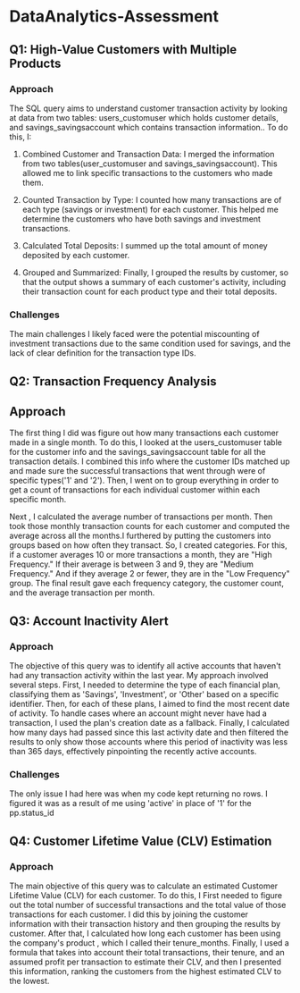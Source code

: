 # DataAnalytics-Assessment
## Q1: High-Value Customers with Multiple Products

### Approach

The SQL query aims to understand customer transaction activity by looking at data from two tables: users_customuser which holds customer details, and savings_savingsaccount which contains transaction information.. To do this, I:

1.  Combined Customer and Transaction Data: I merged the information from two tables(user_customuser and savings_savingsaccount). This allowed me to link specific transactions to the customers who made them.

2.  Counted Transaction by Type: I counted how many transactions are of each type (savings or investment) for each customer. This helped me determine the customers who have both savings and investment transactions.

3.  Calculated Total Deposits: I summed up the total amount of money deposited by each customer.

4.  Grouped and Summarized: Finally, I grouped the results by customer, so that the output shows a summary of each customer's activity, including their transaction count for each product type and their total deposits.

### Challenges 

The main challenges I likely faced were the potential miscounting of investment transactions due to the same condition used for savings, and the lack of clear definition for the transaction type IDs.

## Q2: Transaction Frequency Analysis 

## Approach

The first thing I did was figure out how many transactions each customer made in a single month. To do this, I looked at the users_customuser table for the customer info and the savings_savingsaccount table for all the transaction details. I combined this info where the customer IDs matched up and made sure the successful transactions that went through were of specific types('1' and '2'). Then, I went on to group everything in order to get a count of transactions for each individual customer within each specific month.

Next , I calculated the average number of transactions per month. Then took those monthly transaction counts for each customer and computed the average across all the months.I furthered by putting the customers into groups based on how often they transact. So, I created categories. For this, if a customer averages 10 or more transactions a month, they are "High Frequency." If their average is between 3 and 9, they are "Medium Frequency." And if they average 2 or fewer, they are in the "Low Frequency" group.
The final result gave each frequency category, the customer count, and the average transaction per month.

## Q3: Account Inactivity Alert

### Approach

The objective of this query was to identify all active accounts that haven't had any transaction activity within the last year. My approach involved several steps. First, I needed to determine the type of each financial plan, classifying them as 'Savings', 'Investment', or 'Other' based on a specific identifier. Then, for each of these plans, I aimed to find the most recent date of activity. To handle cases where an account might never have had a transaction, I used the plan's creation date as a fallback. Finally, I calculated how many days had passed since this last activity date and then filtered the results to only show those accounts where this period of inactivity was less than 365 days, effectively pinpointing the recently active accounts.

### Challenges 

The only issue I had here was when my code kept returning no rows. I figured it was as a result of me using 'active' in place of '1' for the pp.status_id

## Q4:  Customer Lifetime Value (CLV) Estimation

### Approach

The main objective of this query was to calculate an estimated Customer Lifetime Value (CLV) for each customer. To do this, I First needed to figure out the total number of successful transactions and the total value of those transactions for each customer. I did this by joining the customer information with their transaction history and then grouping the results by customer. After that, I calculated how long each customer has been using the company's product , which I called their tenure_months. Finally, I used a formula that takes into account their total transactions, their tenure, and an assumed profit per transaction to estimate their CLV, and then I presented this information, ranking the customers from the highest estimated CLV to the lowest.
